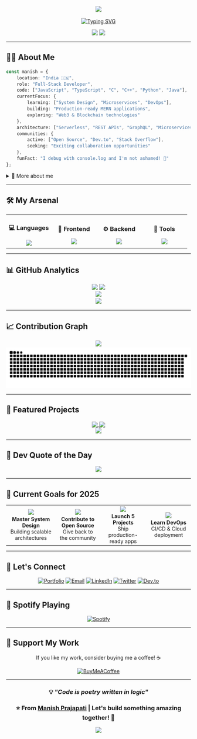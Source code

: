 <div align="center">
  <img src="https://capsule-render.vercel.app/api?type=waving&color=gradient&customColorList=6,11,20&height=180&section=header&text=Manish%20Prajapati&fontSize=50&fontColor=fff&animation=fadeIn&fontAlignY=38&desc=Full%20Stack%20Developer%20|%20Code%20Craftsman&descAlignY=55&descAlign=50"/>
</div>

<div align="center">
  
[![Typing SVG](https://readme-typing-svg.demolab.com?font=Fira+Code&weight=600&size=28&duration=3000&pause=1000&color=3B82F6&center=true&vCenter=true&width=600&lines=Turning+Ideas+into+Reality+%F0%9F%9A%80;Building+Scalable+Solutions+%F0%9F%92%BB;Crafting+Beautiful+Interfaces+%E2%9C%A8;Always+Learning+%F0%9F%93%9A;Open+to+Collaborate+%F0%9F%A4%9D)](https://git.io/typing-svg)

</div>

<div align="center">
  
  <img src="https://komarev.com/ghpvc/?username=codewithmanish102003&color=3B82F6&style=for-the-badge&label=VISITORS"/>
  <img src="https://img.shields.io/github/followers/codewithmanish102003?style=for-the-badge&color=3B82F6&labelColor=0D1117&logo=github"/>
  
</div>

---

## 👨‍💻 About Me

```typescript
const manish = {
    location: "India 🇮🇳",
    role: "Full-Stack Developer",
    code: ["JavaScript", "TypeScript", "C", "C++", "Python", "Java"],
    currentFocus: {
        learning: ["System Design", "Microservices", "DevOps"],
        building: "Production-ready MERN applications",
        exploring: "Web3 & Blockchain technologies"
    },
    architecture: ["Serverless", "REST APIs", "GraphQL", "Microservices"],
    communities: {
        active: ["Open Source", "Dev.to", "Stack Overflow"],
        seeking: "Exciting collaboration opportunities"
    },
    funFact: "I debug with console.log and I'm not ashamed! 🐛"
};
```

<details>
<summary>📖 More about me</summary>
<br>

- 🔭 Currently working on **Full-Stack MERN Projects**
- 🌱 Deep diving into **Node.js, Express.js, and System Design**
- 👯 Looking to collaborate on **Open Source Projects**
- 💬 Ask me about **Web Development, JavaScript, React, Node.js**
- 📫 Reach me: **marveluniverse1942@gmail.com**
- ⚡ Fun fact: **Coffee + Code = Magic** ☕️✨

</details>

---

## 🛠️ My Arsenal

<table align="center">
  <tr>
    <td align="center" width="25%">
      <h3>💻 Languages</h3>
      <img src="https://skillicons.dev/icons?i=js,ts,c,cpp,python,java&perline=3" />
    </td>
    <td align="center" width="25%">
      <h3>🎨 Frontend</h3>
      <img src="https://skillicons.dev/icons?i=html,css,react,nextjs,tailwind,bootstrap&perline=3" />
    </td>
    <td align="center" width="25%">
      <h3>⚙️ Backend</h3>
      <img src="https://skillicons.dev/icons?i=nodejs,express,graphql,mongodb,mysql,django&perline=3" />
    </td>
    <td align="center" width="25%">
      <h3>🔧 Tools</h3>
      <img src="https://skillicons.dev/icons?i=git,github,vscode,vercel,netlify,cloudflare&perline=3" />
    </td>
  </tr>
</table>

---

## 📊 GitHub Analytics

<div align="center">
  <img height="180em" src="https://github-readme-stats.vercel.app/api?username=codewithmanish102003&show_icons=true&theme=tokyonight&hide_border=true&bg_color=0D1117&title_color=3B82F6&icon_color=3B82F6&text_color=E5E7EB&count_private=true&include_all_commits=true"/>
  <img height="180em" src="https://github-readme-stats.vercel.app/api/top-langs/?username=codewithmanish102003&layout=compact&theme=tokyonight&hide_border=true&bg_color=0D1117&title_color=3B82F6&text_color=E5E7EB&langs_count=8"/>
</div>

<div align="center">
  <img src="https://github-readme-streak-stats.herokuapp.com/?user=codewithmanish102003&theme=tokyonight&hide_border=true&background=0D1117&ring=3B82F6&fire=3B82F6&currStreakLabel=3B82F6"/>
</div>

<div align="center">
  <img src="https://github-profile-trophy.vercel.app/?username=codewithmanish102003&theme=tokyonight&no-frame=true&no-bg=true&column=7&margin-w=15&margin-h=15"/>
</div>

---

## 📈 Contribution Graph

<div align="center">
  <img src="https://github-readme-activity-graph.vercel.app/graph?username=codewithmanish102003&theme=tokyo-night&hide_border=true&bg_color=0D1117&color=3B82F6&line=3B82F6&point=E5E7EB&area=true&area_color=3B82F6"/>
</div>

<div align="center" margin-top="5px">
  <picture>
    <source media="(prefers-color-scheme: dark)" srcset="https://raw.githubusercontent.com/codewithmanish102003/codewithmanish102003/output/github-contribution-grid-snake-dark.svg">
    <source media="(prefers-color-scheme: light)" srcset="https://raw.githubusercontent.com/codewithmanish102003/codewithmanish102003/output/github-contribution-grid-snake.svg">
    <img alt="github contribution grid snake animation" src="https://raw.githubusercontent.com/codewithmanish102003/codewithmanish102003/output/github-contribution-grid-snake.svg">
  </picture>
</div>

---

## 🚀 Featured Projects

<div align="center">

<a href="https://github.com/codewithmanish102003/dosedefence-transition-creation">
  <img align="center" src="https://github-readme-stats.vercel.app/api/pin/?username=codewithmanish102003&repo=dosedefence-transition-creation&theme=tokyonight&hide_border=true&bg_color=0D1117&title_color=3B82F6&icon_color=3B82F6&text_color=E5E7EB" />
</a>
<a href="https://github.com/codewithmanish102003/Portfolio">
  <img align="center" src="https://github-readme-stats.vercel.app/api/pin/?username=codewithmanish102003&repo=Portfolio&theme=tokyonight&hide_border=true&bg_color=0D1117&title_color=3B82F6&icon_color=3B82F6&text_color=E5E7EB" />
</a>

</div>

<div align="center">
  <a href="https://github.com/codewithmanish102003?tab=repositories">
    <img src="https://img.shields.io/badge/View%20All%20Projects-3B82F6?style=for-the-badge&logo=github&logoColor=white"/>
  </a>
</div>

---

## 💭 Dev Quote of the Day

<div align="center">
  <img src="https://quotes-github-readme.vercel.app/api?type=horizontal&theme=tokyonight"/>
</div>

---

## 🎯 Current Goals for 2025

<table align="center">
  <tr>
    <td align="center">
      <img src="https://img.icons8.com/fluency/48/000000/api.png" width="40"/>
      <br><strong>Master System Design</strong>
      <br>Building scalable architectures
    </td>
    <td align="center">
      <img src="https://img.icons8.com/fluency/48/000000/code.png" width="40"/>
      <br><strong>Contribute to Open Source</strong>
      <br>Give back to the community
    </td>
    <td align="center">
      <img src="https://img.icons8.com/fluency/48/000000/rocket.png" width="40"/>
      <br><strong>Launch 5 Projects</strong>
      <br>Ship production-ready apps
    </td>
    <td align="center">
      <img src="https://img.icons8.com/fluency/48/000000/learning.png" width="40"/>
      <br><strong>Learn DevOps</strong>
      <br>CI/CD & Cloud deployment
    </td>
  </tr>
</table>

---

## 🤝 Let's Connect

<div align="center">

[![Portfolio](https://img.shields.io/badge/🌐_Portfolio-Visit_My_Website-3B82F6?style=for-the-badge)](https://codewme.netlify.app)
[![Email](https://img.shields.io/badge/Gmail-Contact_Me-EA4335?style=for-the-badge&logo=gmail&logoColor=white)](mailto:marveluniverse1942@gmail.com)
[![LinkedIn](https://img.shields.io/badge/LinkedIn-Let's_Connect-0A66C2?style=for-the-badge&logo=linkedin&logoColor=white)](https://linkedin.com/in/manish2003prajapati)
[![Twitter](https://img.shields.io/badge/Twitter-Follow_Me-1DA1F2?style=for-the-badge&logo=twitter&logoColor=white)](https://twitter.com/yourhandle)
[![Dev.to](https://img.shields.io/badge/Dev.to-Read_My_Blogs-0A0A0A?style=for-the-badge&logo=devdotto&logoColor=white)](https://dev.to/yourhandle)

</div>

---

## 🎵 Spotify Playing

<div align="center">
  
[![Spotify](https://img.shields.io/badge/Spotify-Listen%20with%20me-1DB954?style=for-the-badge&logo=spotify&logoColor=white)](https://open.spotify.com/user/31uyqliucbwibiy47oji73dpmfhq)

</div>

---

## 💖 Support My Work

<div align="center">

If you like my work, consider buying me a coffee! ☕️

[![BuyMeACoffee](https://img.shields.io/badge/Buy%20Me%20a%20Coffee-FFDD00?style=for-the-badge&logo=buy-me-a-coffee&logoColor=black)](https://buymeacoffee.com/yourhandle)

</div>

---

<div align="center">
  
### 💡 *"Code is poetry written in logic"*

### ⭐️ From [Manish Prajapati](https://github.com/codewithmanish102003) | Let's build something amazing together! 🚀

<img src="https://capsule-render.vercel.app/api?type=waving&color=gradient&customColorList=6,11,20&height=100&section=footer"/>

</div>
